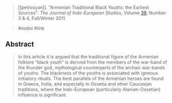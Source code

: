 > [[petrosyan]]. "Armenian Traditional Black Youths: the Earliest Sources". *The Journal of Indo-European Studies*, Volume [39](jies-39-2011.md), Number 3 & 4, Fall/Winter 2011. 

> #nodoi #link 

## Abstract
> In this article it is argued that the traditional figure of the Armenian folklore “black youth” is derived from the members of the war-band of the thunder god, mythological counterparts of the archaic war-bands of youths. The blackness of the youths is associated with igneous initiatory rituals. The best parallels of the Armenian heroes are found in Greece, India, and especially in Ossetia and other Caucasian traditions, where the Indo-European (particularly Alanian-Ossetian) influence is significant.